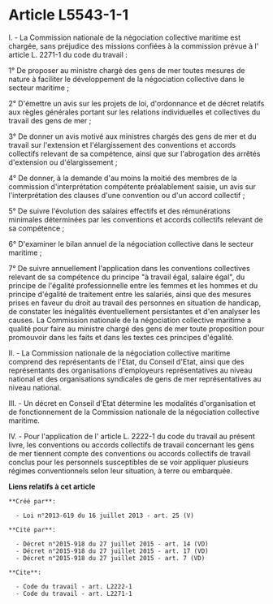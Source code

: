 # Article L5543-1-1

I. - La Commission nationale de la négociation collective maritime est chargée, sans préjudice des missions confiées à la
commission prévue à l'
article L. 2271-1 du code du travail
: 

1° De proposer au ministre chargé des gens de mer toutes mesures de nature à faciliter le développement de la négociation
collective dans le secteur maritime ; 

2° D'émettre un avis sur les projets de loi, d'ordonnance et de décret relatifs aux règles générales portant sur les
relations individuelles et collectives du travail des gens de mer ; 

3° De donner un avis motivé aux ministres chargés des gens de mer et du travail sur l'extension et l'élargissement des
conventions et accords collectifs relevant de sa compétence, ainsi que sur l'abrogation des arrêtés d'extension ou
d'élargissement ; 

4° De donner, à la demande d'au moins la moitié des membres de la commission d'interprétation compétente préalablement
saisie, un avis sur l'interprétation des clauses d'une convention ou d'un accord collectif ; 

5° De suivre l'évolution des salaires effectifs et des rémunérations minimales déterminées par les conventions et accords
collectifs relevant de sa compétence ; 

6° D'examiner le bilan annuel de la négociation collective dans le secteur maritime ; 

7° De suivre annuellement l'application dans les conventions collectives relevant de sa compétence du principe "à travail
égal, salaire égal", du principe de l'égalité professionnelle entre les femmes et les hommes et du principe d'égalité de
traitement entre les salariés, ainsi que des mesures prises en faveur du droit au travail des personnes en situation de
handicap, de constater les inégalités éventuellement persistantes et d'en analyser les causes. La Commission nationale de la
négociation collective maritime a qualité pour faire au ministre chargé des gens de mer toute proposition pour promouvoir
dans les faits et dans les textes ces principes d'égalité. 

II. - La Commission nationale de la négociation collective maritime comprend des représentants de l'Etat, du Conseil d'Etat,
ainsi que des représentants des organisations d'employeurs représentatives au niveau national et des organisations syndicales
de gens de mer représentatives au niveau national. 

III. - Un décret en Conseil d'Etat détermine les modalités d'organisation et de fonctionnement de la Commission nationale de
la négociation collective maritime. 

IV. - Pour l'application de l'
article L. 2222-1 du code du travail
au présent livre, les conventions ou accords collectifs de travail concernant les gens de mer tiennent compte des conventions
ou accords collectifs de travail conclus pour les personnels susceptibles de se voir appliquer plusieurs régimes
conventionnels selon leur situation, à terre ou embarquée.

**Liens relatifs à cet article**

	**Créé par**:

	  - Loi n°2013-619 du 16 juillet 2013 - art. 25 (V)

	**Cité par**:

	  - Décret n°2015-918 du 27 juillet 2015 - art. 14 (VD)
	  - Décret n°2015-918 du 27 juillet 2015 - art. 17 (VD)
	  - Décret n°2015-918 du 27 juillet 2015 - art. 7 (VD)

	**Cite**:

	  - Code du travail - art. L2222-1
	  - Code du travail - art. L2271-1
